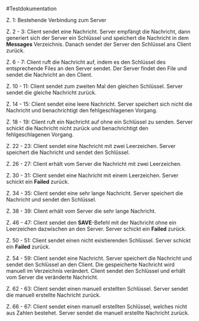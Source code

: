 #Testdokumentation

Z. 1: Bestehende Verbindung zum Server

Z. 2 - 3: Client sendet eine Nachricht. Server empfängt die Nachricht, dann generiert sich der Server ein Schlüssel und speichert die Nachricht in dem **Messages** Verzeichnis. Danach sendet der Server den Schlüssel ans Client zurück.

Z. 6 - 7: Client ruft die Nachricht auf, indem es den Schlüssel des entsprechende Files an den Server sendet. Der Server findet den File und sendet die Nachricht an den Client.

Z. 10 - 11: Client sendet zum zweiten Mal den gleichen Schlüssel. Server sendet die gleiche Nachricht zurück.

Z. 14 - 15: Client sendet eine leere Nachricht. Server speichert sich nicht die Nachricht und benachrichtigt den fehlgeschlagenen Vorgang.

Z. 18 - 19: Client ruft ein Nachricht auf ohne ein Schlüssel zu senden. Server schickt die Nachricht nicht zurück und benachrichtigt den fehlgeschlagenen Vorgang.

Z. 22 - 23: Client sendet eine Nachricht mit zwei Leerzeichen. Server speichert die Nachricht und sendet den Schlüssel.

Z. 26 - 27: Client erhält vom Server die Nachricht mit zwei Leerzeichen.

Z. 30 - 31: Client sendet eine Nachricht mit einem Leerzeichen. Server schickt ein **Failed** zurück.

Z. 34 - 35: Client sendet eine sehr lange Nachricht. Server speichert die Nachricht und sendet den Schlüssel.

Z. 38 - 39: Client erhält vom Server die sehr lange Nachricht.

Z. 46 - 47: Client sendet den **SAVE**-Befehl mit der Nachricht ohne ein Leerzeichen dazwischen an den Server. Server schickt ein **Failed** zurück.

Z. 50 - 51: Client sendet einen nicht existierenden Schlüssel. Server schickt ein **Failed** zurück.

Z. 54 - 59: Client sendet eine Nachricht. Server speichert die Nachricht und sendet den Schlüssel an den Client. Die gespeicherte Nachricht wird manuell im Verzeichnis verändert. Client sendet den Schlüssel und erhält vom Server die veränderte Nachricht.

Z. 62 - 63: Client sendet einen manuell erstellten Schlüssel. Server sendet die manuell erstellte Nachricht zurück.

Z. 66 - 67: Client sendet einen manuell erstellten Schlüssel, welches nicht aus Zahlen bestehet. Server sendet die manuell erstellte Nachricht zurück.
